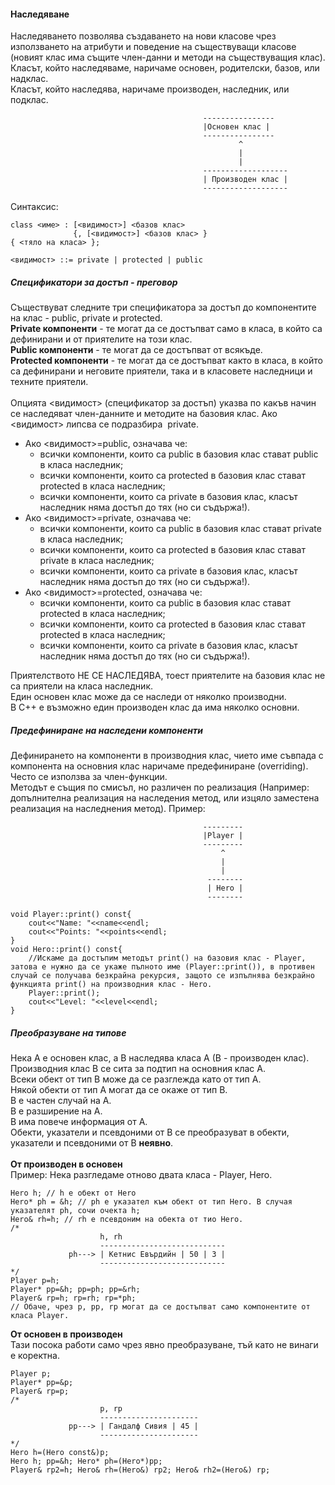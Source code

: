 #### Наследяване

Наследяването позволява създаването на нови класове чрез използването на атрибути и поведение на съществуващи класове (новият клас има същите член-данни и методи на съществуващия клас). <br />
Класът, който наследяваме, наричаме основен, родителски, базов, или надклас.<br />
Класът, който наследява, наричаме производен, наследник, или подклас.<br />

``` 
                                           ----------------
                                           |Основен клас |
                                           ----------------
                                                   ^
                                                   |
                                                   |
                                           -------------------       
                                           | Производен клас |
                                           -------------------  
```
Синтаксис:
```
class <име> : [<видимост>] <базов клас>
              {, [<видимост>] <базов клас> }
{ <тяло на класа> };

<видимост> ::= private | protected | public
```
##### Спецификатори за достъп - преговор
Съществуват следните три спецификатора за достъп до компонентите на клас - public, private и protected.<br />
**Private компоненти** - те могат да се достъпват само в класа, в който са дефинирани и от приятелите на този клас. <br />
**Public компоненти** - те могат да се достъпват от всякъде.<br />
**Protected компоненти** - те могат да се достъпват както в класа, в който са дефинирани и неговите приятели, така и в класовете наследници и техните приятели.<br />
<br />
Опцията <видимост> (спецификатор за достъп) указва по какъв начин се наследяват член-данните и методите на базовия клас. Ако <видимост> липсва се подразбира  private.
- Ако <видимост>=public, означава че:
    - всички компоненти, които са public в базовия клас стават public в класа наследник;
    - всички компоненти, които са protected в базовия клас стават protected в класа наследник;
    - всички компоненти, които са private в базовия клас, класът наследник няма достъп до тях (но си съдържа!).
- Ако <видимост>=private, означава че:
    - всички компоненти, които са public в базовия клас стават private в класа наследник;
    - всички компоненти, които са protected в базовия клас стават private в класа наследник;
    - всички компоненти, които са private в базовия клас, класът наследник няма достъп до тях (но си съдържа!).
- Ако <видимост>=protected, означава че:
    - всички компоненти, които са public в базовия клас стават protected в класа наследник;
    - всички компоненти, които са protected в базовия клас стават protected в класа наследник;
    - всички компоненти, които са private в базовия клас, класът наследник няма достъп до тях (но си съдържа!).

Приятелството НЕ СЕ НАСЛЕДЯВА, тоест приятелите на базовия клас не са приятели на класа наследник.<br />
Един основен клас може да се наследи от няколко производни.<br />
В С++ е възможно един производен клас да има няколко основни. <br />

##### Предефиниране на наследени компоненти
Дефинирането на компоненти в производния клас, чието име съвпада с компонента на основния клас наричаме предефиниране (overriding). <br />
Често се използва за член-функции. <br />
Методът е същия по смисъл, но различен по реализация (Например: допълнителна реализация на наследения метод, или изцяло заместена реализация на наследнения метод). 
Пример:<br />
``` 
                                           ---------
                                           |Player |
                                           ---------
                                               ^
                                               |
                                               |
                                            --------      
                                            | Hero |
                                            --------
                                            
void Player::print() const{
    cout<<"Name: "<<name<<endl;
    cout<<"Points: "<<points<<endl;
}
void Hero::print() const{
    //Искаме да достъпим методът print() на базовия клас - Player, затова е нужно да се укаже пълното име (Player::print()), в противен случай се получава безкрайна рекурсия, защото се изпълнява безкрайно функцията print() на производния клас - Hero.
    Player::print();    
    cout<<"Level: "<<level<<endl;
}
```
##### Преобразуване на типове
Нека А е основен клас, а В наследява класа А (В - производен клас). <br />
Производния клас В се сита за подтип на основния клас А.<br />
Всеки обект от тип В може да се разглежда като от тип А.<br />
Някой обекти от тип А могат да се окаже от тип В.<br />
В е частен случай на А.<br />
В е разширение на А.<br />
В има повече информация от А.<br />
Обекти, указатели и псевдоними от В се преобразуват в обекти, указатели и псевдоними от В **неявно**.<br />
<br />
**От производен в основен** <br />
Пример: Нека разгледаме отново двата класа - Player, Hero.
```
Hero h; // h е обект от Hero
Hero* ph = &h; // ph е указател към обект от тип Hero. В случая указателят ph, сочи очекта h;
Hero& rh=h; // rh e псевдоним на обекта от тио Hero.
/*
                    h, rh
                    ----------------------------
             ph---> | Кетнис Евърдийн | 50 | 3 |
                    ----------------------------
*/
Player p=h; 
Player* pp=&h; pp=ph; pp=&rh;
Player& rp=h; rp=rh; rp=*ph;
// Обаче, чрез p, pp, rp могат да се достъпват само компонентите от класа Player.
```
**От основен в производен** <br />
Тази посока работи само чрез явно преобразуване, тъй като не винаги е коректна.
```
Player p;
Player* pp=&p;
Player& rp=p;
/*
                    p, rp
                    ----------------------
             pp---> | Гандалф Сивия | 45 |
                    ----------------------
*/
Hero h=(Hero const&)p;
Hero h; pp=&h; Hero* ph=(Hero*)pp;
Player& rp2=h; Hero& rh=(Hero&) rp2; Hero& rh2=(Hero&) rp;
```

